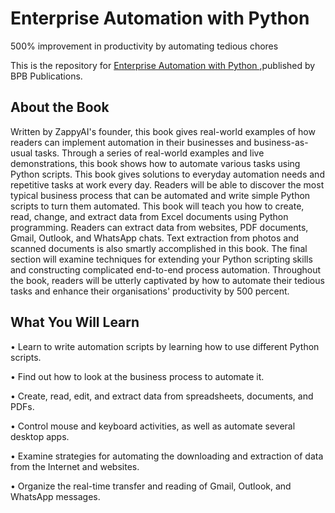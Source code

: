 #  Enterprise Automation with Python

500% improvement in productivity by automating tedious chores

This is the repository for [Enterprise Automation with Python
](https://bpbonline.com/products/enterprise-automation-with-python?_pos=1&_sid=a17c10827&_ss=r),published by BPB Publications. 

## About the Book
Written by ZappyAI's founder, this book gives real-world examples of how readers can implement automation in their businesses and business-as-usual tasks. Through a series of real-world examples and live demonstrations, this book shows how to automate various tasks using Python scripts.
This book gives solutions to everyday automation needs and repetitive tasks at work every day. Readers will be able to discover the most typical business process that can be automated and write simple Python scripts to turn them automated. This book will teach you how to create, read, change, and extract data from Excel documents using Python programming. Readers can extract data from websites, PDF documents, Gmail, Outlook, and WhatsApp chats. Text extraction from photos and scanned documents is also smartly accomplished in this book.
The final section will examine techniques for extending your Python scripting skills and constructing complicated end-to-end process automation. Throughout the book, readers will be utterly captivated by how to automate their tedious tasks and enhance their organisations' productivity by 500 percent.

## What You Will Learn
•	Learn to write automation scripts by learning how to use different Python scripts.

•	Find out how to look at the business process to automate it.

•	Create, read, edit, and extract data from spreadsheets, documents, and PDFs.

•	Control mouse and keyboard activities, as well as automate several desktop apps.

•	Examine strategies for automating the downloading and extraction of data from the Internet and websites.

•	Organize the real-time transfer and reading of Gmail, Outlook, and WhatsApp messages.
